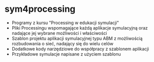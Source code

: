 # sym4processing
* Programy z kursu "Processing w edukacji symulacji"
* Pliki Processingu wspomagające każdą aplikacje symulacyjną oraz nadające jej wybrane moźliwości i właściwości
* Szablon projektu aplikacji symulacyjnej typu ABM z możliwością rozbudowania o sieć, nadający się do wielu celów
* Dodatkowe kody narzędziowe do współpracy z szablonem aplikacji 
* Przykładowe symulacje napisane z użyciem szablonu 

